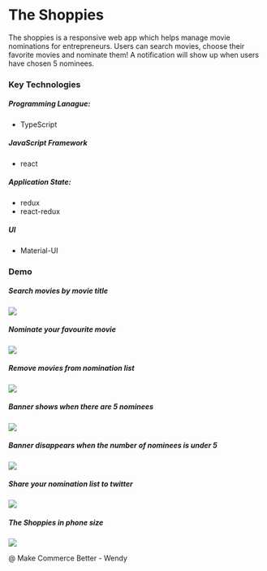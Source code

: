 # The Shoppies

The shoppies is a responsive web app which helps manage movie nominations for entrepreneurs. Users can search movies, choose their favorite movies and nominate them! A notification will show up when users have chosen 5 nominees.

### Key Technologies

##### Programming Lanague:

- TypeScript

##### JavaScript Framework

- react

##### Application State:

- redux
- react-redux

##### UI

- Material-UI

### Demo

##### Search movies by movie title

<img src='https://github.com/WendyChenj/shoppies-movie-awards/blob/master/media/search-movies.gif' />

##### Nominate your favourite movie

<img src='https://github.com/WendyChenj/shoppies-movie-awards/blob/master/media/nominate-movies.gif' />

##### Remove movies from nomination list

<img src='https://github.com/WendyChenj/shoppies-movie-awards/blob/master/media/remove-nominee.gif' />

##### Banner shows when there are 5 nominees

<img src='https://github.com/WendyChenj/shoppies-movie-awards/blob/master/media/banner-show.gif' />

##### Banner disappears when the number of nominees is under 5

<img src='https://github.com/WendyChenj/shoppies-movie-awards/blob/master/media/remove-nominee-banner-disappear.gif' />

##### Share your nomination list to twitter

<img src='https://github.com/WendyChenj/shoppies-movie-awards/blob/master/media/share-to-twitter.gif' />

##### The Shoppies in phone size

<img src='https://github.com/WendyChenj/shoppies-movie-awards/blob/master/media/shoppies-in-phone-size.png' />

@ Make Commerce Better - Wendy
